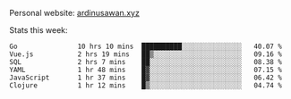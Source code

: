 Personal website: [ardinusawan.xyz](https://ardinusawan.xyz)

Stats this week:
<!--START_SECTION:waka-->

```text
Go               10 hrs 10 mins  ██████████░░░░░░░░░░░░░░░   40.07 %
Vue.js           2 hrs 19 mins   ██▒░░░░░░░░░░░░░░░░░░░░░░   09.16 %
SQL              2 hrs 7 mins    ██░░░░░░░░░░░░░░░░░░░░░░░   08.38 %
YAML             1 hr 48 mins    █▓░░░░░░░░░░░░░░░░░░░░░░░   07.15 %
JavaScript       1 hr 37 mins    █▓░░░░░░░░░░░░░░░░░░░░░░░   06.42 %
Clojure          1 hr 12 mins    █▒░░░░░░░░░░░░░░░░░░░░░░░   04.74 %
```

<!--END_SECTION:waka-->
